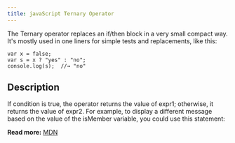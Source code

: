 ```yaml
---
title: javaScript Ternary Operator
---
```

The Ternary operator replaces an if/then block in a very small compact way. It's mostly used in one liners for simple tests and replacements, like this:

    var x = false;
    var s = x ? "yes" : "no";
    console.log(s);  //→ "no"

## Description

If condition is true, the operator returns the value of expr1; otherwise, it returns the value of expr2\. For example, to display a different message based on the value of the isMember variable, you could use this statement:

**Read more:** [MDN](https://developer.mozilla.org/en-US/docs/Web/JavaScript/Reference/Operators/Conditional_Operator)
